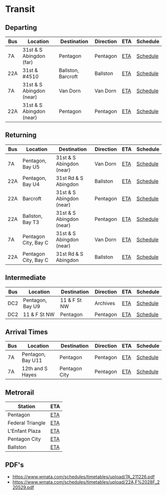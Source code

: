 # Transit

<link rel="stylesheet" type="text/css" href="css/markdown.css">
<link rel="shortcut icon" href="ico/favicon.png" type="image/x-icon">

## Departing

| Bus  | Location                 | Destination        | Direction | ETA                                               | Schedule                                                     |
| ---- | ------------------------ | ------------------ | --------- | ------------------------------------------------- | ------------------------------------------------------------ |
| 7A   | 31st & S Abingdon (far)  | Pentagon           | Pentagon  | [ETA](https://buseta.wmata.com/m/index?q=6000021) | [Schedule](https://buseta.wmata.com/where/schedule?id=1_2169) |
| 22A  | 31st & #4510             | Ballston, Barcroft | Ballston  | [ETA](https://buseta.wmata.com/m/index?q=6000025) | [Schedule](https://buseta.wmata.com/where/schedule?id=1_2199) |
| 7A   | 31st & S Abingdon (near) | Van Dorn           | Van Dorn  | [ETA](https://buseta.wmata.com/m/index?q=6000022) | [Schedule](https://buseta.wmata.com/where/schedule?id=1_2180) |
| 22A  | 31st & S Abingdon (near) | Pentagon           | Pentagon  | [ETA](https://buseta.wmata.com/m/index?q=6000022) | [Schedule](https://buseta.wmata.com/where/schedule?id=1_2180) |

## Returning

| Bus  | Location             | Destination              | Direction | ETA                                               | Schedule                                                     |
| ---- | -------------------- | ------------------------ | --------- | ------------------------------------------------- | ------------------------------------------------------------ |
| 7A   | Pentagon, Bay U5     | 31st & S Abingdon (near) | Van Dorn  | [ETA](https://buseta.wmata.com/m/index?q=6000884) | [Schedule](https://buseta.wmata.com/where/schedule?id=1_14261) |
| 22A  | Pentagon, Bay U4     | 31st Rd & S Abingdon     | Ballston  | [ETA](https://buseta.wmata.com/m/index?q=6000904) | [Schedule](https://buseta.wmata.com/where/schedule?id=1_14313) |
| 22A  | Barcroft             | 31st & S Abingdon (near) | Pentagon  | [ETA](https://buseta.wmata.com/m/index?q=6001398) | [Schedule](https://buseta.wmata.com/where/schedule?id=1_27713) |
| 22A  | Ballston, Bay T3     | 31st & S Abingdon (near) | Pentagon  | [ETA](https://buseta.wmata.com/m/index?q=6001406) | [Schedule](https://buseta.wmata.com/where/schedule?id=1_27884) |
| 7A   | Pentagon City, Bay C | 31st & S Abingdon (near) | Van Dorn  | [ETA](https://buseta.wmata.com/m/index?q=6001402) | [Schedule](https://buseta.wmata.com/where/schedule?id=1_27717) |
| 22A  | Pentagon City, Bay C | 31st Rd & S Abingdon     | Ballston  | [ETA](https://buseta.wmata.com/m/index?q=6001402) | [Schedule](https://buseta.wmata.com/where/schedule?id=1_27717) |

## Intermediate

| Bus  | Location         | Destination  | Direction | ETA                                               | Schedule                                                     |
| ---- | ---------------- | ------------ | --------- | ------------------------------------------------- | ------------------------------------------------------------ |
| DC2  | Pentagon, Bay U9 | 11 & F St NW | Archives  | [ETA](https://buseta.wmata.com/m/index?q=6001295) | [Schedule](https://buseta.wmata.com/where/schedule?id=1_18231) |
| DC2  | 11 & F St NW     | Pentagon     | Pentagon  | [ETA](https://buseta.wmata.com/m/index?q=1001041) | [Schedule](https://buseta.wmata.com/where/schedule?id=1_22003) |

## Arrival Times

| Bus  | Location          | Destination   | Direction | ETA                                               | Schedule                                                     |
| ---- | ----------------- | ------------- | --------- | ------------------------------------------------- | ------------------------------------------------------------ |
| 7A   | Pentagon, Bay U11 | Pentagon      | Pentagon  | [ETA](https://buseta.wmata.com/m/index?q=6000938) | [Schedule](https://buseta.wmata.com/where/schedule?id=1_14595) |
| 7A   | 12th and S Hayes  | Pentagon City | Pentagon  | [ETA](https://buseta.wmata.com/m/index?q=6001385) | [Schedule](https://buseta.wmata.com/where/schedule?id=1_27613) |

## Metrorail

| Station          | ETA                                                          |
| ---------------- | ------------------------------------------------------------ |
| Pentagon         | [ETA](https://www.wmata.com/js/nexttrain/nexttrain.html#C07) |
| Federal Triangle | [ETA](https://www.wmata.com/js/nexttrain/nexttrain.html#D01) |
| L'Enfant Plaza   | [ETA](https://www.wmata.com/js/nexttrain/nexttrain.html#D03,F03) |
| Pentagon City    | [ETA](https://www.wmata.com/js/nexttrain/nexttrain.html#C08) |
| Ballston         | [ETA](https://www.wmata.com/js/nexttrain/nexttrain.html#K04) |

## PDF's

  - https://www.wmata.com/schedules/timetables/upload/7A_211226.pdf
  - https://www.wmata.com/schedules/timetables/upload/22A,F%2028F_220529.pdf